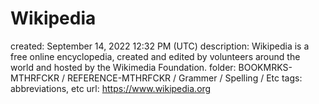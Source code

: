 # Wikipedia

created: September 14, 2022 12:32 PM (UTC)
description: Wikipedia is a free online encyclopedia, created and edited by volunteers around the world and hosted by the Wikimedia Foundation.
folder: BOOKMRKS-MTHRFCKR / REFERENCE-MTHRFCKR / Grammer / Spelling / Etc
tags: abbreviations, etc
url: https://www.wikipedia.org